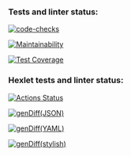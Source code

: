 ### Tests and linter status:

[![code-checks](https://github.com/Gpex29/frontend-project-46/actions/workflows/checks.yml/badge.svg)](https://github.com/Gpex29/frontend-project-46/actions/workflows/checks.yml)

[![Maintainability](https://api.codeclimate.com/v1/badges/e5c4918e9c4181f193b8/maintainability)](https://codeclimate.com/github/Gpex29/frontend-project-46/maintainability)

[![Test Coverage](https://api.codeclimate.com/v1/badges/e5c4918e9c4181f193b8/test_coverage)](https://codeclimate.com/github/Gpex29/frontend-project-46/test_coverage)

### Hexlet tests and linter status:
[![Actions Status](https://github.com/Gpex29/frontend-project-46/workflows/hexlet-check/badge.svg)](https://github.com/Gpex29/frontend-project-46/actions)

[![genDiff(JSON)](https://asciinema.org/a/608762.svg)](https://asciinema.org/a/608762)

[![genDiff(YAML)](https://asciinema.org/a/610264.svg)](https://asciinema.org/a/610264)

[![genDiff(stylish)](https://asciinema.org/a/611437.svg)](https://asciinema.org/a/611437)